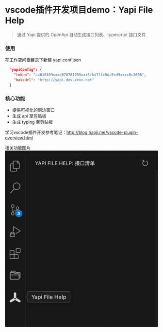 # vscode插件开发项目demo：Yapi File Help


> 通过 Yapi 提供的 OpenApi 自动生成接口列表、typescript 接口文件

### 使用

在工作空间根目录下新建 yapi.conf.json

```json
  "yapiConfig": {
    "token": "a4816309xxxd078761255xxx5fbd7ffc5da5ed9xxxc6c2608",
    "baseUrl": "http://yapi.dev.xxxx.net"
  }
```

### 核心功能

- 提供可视化的侧边窗口
- 生成 api 至剪贴板
- 生成 typing 至剪贴板

学习vscode插件开发参考笔记：http://blog.haoji.me/vscode-plugin-overview.html

相关功能图片
![Alt text](image-1.png)
